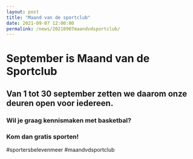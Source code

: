 ```yaml
---
layout: post
title: "Maand van de sportclub"
date: 2021-09-07 12:00:00
permalink: /news/20210907maandvdsportclub/
---
```


# September is Maand van de Sportclub

## Van 1 tot 30 september zetten we daarom onze deuren open voor iedereen.

### Wil je graag kennismaken met basketbal? 

### Kom dan gratis sporten!

#sportersbelevenmeer #maandvdsportclub
